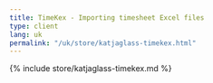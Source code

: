 ```yaml
---
title: TimeKex - Importing timesheet Excel files
type: client
lang: uk
permalink: "/uk/store/katjaglass-timekex.html"
---
```


{% include store/katjaglass-timekex.md %}
